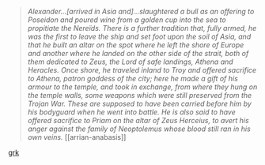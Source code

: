 > *Alexander...[arrived in Asia and]...slaughtered a bull as an offering to Poseidon and poured wine from a golden cup into the sea to propitiate the Nereïds. There is a further tradition that, fully armed, he was the first to leave the ship and set foot upon the soil of Asia, and that he built an altar on the spot where he left the shore of Europe and another where he landed on the other side of the strait, both of them dedicated to Zeus, the Lord of safe landings, Athena and Heracles. Once shore, he traveled inland to Troy and offered sacrifice to Athena, patron goddess of the city; here he made a gift of his armour to the temple, and took in exchange, from where they hung on the temple walls, some weapons which were still preserved from the Trojan War. These are supposed to have been carried before him by his bodyguard when he went into battle. He is also said to have offered sacrifice to Priam on the altar of Zeus Herceius, to avert his anger against the family of Neoptolemus whose blood still ran in his own veins.* [[arrian-anabasis]]


[grk](https://www.perseus.tufts.edu/hopper/text?doc=Arr.+An.+1.11&fromdoc=Perseus%3Atext%3A2008.01.0530)